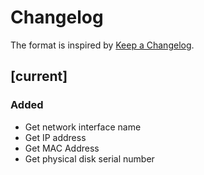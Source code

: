 # Changelog

The format is inspired by [Keep a Changelog](https://keepachangelog.com/en/1.0.0/).

## [current]

### Added
- Get network interface name
- Get IP address
- Get MAC Address
- Get physical disk serial number
